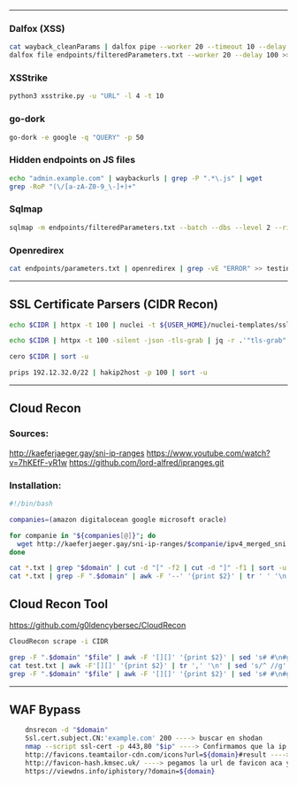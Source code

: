-- - 
### Dalfox (XSS)
```bash
cat wayback_cleanParams | dalfox pipe --worker 20 --timeout 10 --delay 100
dalfox file endpoints/filteredParameters.txt --worker 20 --delay 100 >> testing/xss_results.txt 2> testing/dalfox_errors.log
```

### XSStrike
```bash
python3 xsstrike.py -u "URL" -l 4 -t 10
```

### go-dork 
```bash
go-dork -e google -q "QUERY" -p 50
```

### Hidden endpoints on JS files

``` bash
echo "admin.example.com" | waybackurls | grep -P ".*\.js" | wget
grep -RoP "(\/[a-zA-Z0-9_\-]+)+"
```

### Sqlmap
```bash
sqlmap -m endpoints/filteredParameters.txt --batch --dbs --level 2 --risk 2 --timeout 10 --tamper="space2comment,between,randomcase" > testing/sqli_results.txt
```

### Openredirex
```bash
cat endpoints/parameters.txt | openredirex | grep -vE "ERROR" >> testing/openRedirect_results.txt
```

---
## SSL Certificate Parsers (CIDR Recon)

```bash
echo $CIDR | httpx -t 100 | nuclei -t ${USER_HOME}/nuclei-templates/ssl/ssl-dns-names.yaml | cut -d " " -f7|cut -d "]" - f1 | sed 's/[//' | sed 's/,/\n/g'| sort -u 
```

```bash
echo $CIDR | httpx -t 100 -silent -json -tls-grab | jq -r .'"tls-grab".dns_names[]' | sort -u 
```

```bash
cero $CIDR | sort -u 
```

```bash
prips 192.12.32.0/22 | hakip2host -p 100 | sort -u
```

--- 
## Cloud Recon 

### Sources: 
http://kaeferjaeger.gay/sni-ip-ranges
https://www.youtube.com/watch?v=7hKEfF-yR1w
https://github.com/lord-alfred/ipranges.git

### Installation: 

```bash
#!/bin/bash

companies=(amazon digitalocean google microsoft oracle)

for companie in "${companies[@]}"; do
  wget http://kaeferjaeger.gay/sni-ip-ranges/$companie/ipv4_merged_sni.txt -O ipv4_${companie}_merged_sni.txt
done

cat *.txt | grep "$domain" | cut -d "[" -f2 | cut -d "]" -f1 | sort -u | grep "$domain"
cat *.txt | grep -F ".$domain" | awk -F '--' '{print $2}' | tr ' ' '\n' | tr '[' ' ' | sed 's/ //' | sed 's/\]//' | grep -F ".$domain" | sort -u
```

## Cloud Recon Tool
https://github.com/g0ldencybersec/CloudRecon

```bash 
CloudRecon scrape -i CIDR 

grep -F ".$domain" "$file" | awk -F '[][]' '{print $2}' | sed 's# #\n#g' | grep ".$domain" | sort -fu | cut -d ',' -f1 | sort -u
cat test.txt | awk -F'[][]' '{print $2}' | tr ',' '\n' | sed 's/^ //g' | sort -u ----> encuentra todos los dominios
grep -F ".$domain" "$file" | awk -F '[][]' '{print $2}' | sed 's# #\n#g' | sort -fu | cut -d ',' -f1 | sort -u

```
----
## WAF Bypass

```bash 
	dnsrecon -d "$domain"
	Ssl.cert.subject.CN:'example.com' 200 ----> buscar en shodan
	nmap --script ssl-cert -p 443,80 "$ip" ----> Confirmamos que la ip apunta al nombre de dominio correspondiente sin el waf de por medio
	http://favicons.teamtailor-cdn.com/icons?url=${domain}#result ----> sacamos la url con el favicon
	http://favicon-hash.kmsec.uk/ ----> pegamos la url de favicon aca y obtenemos el hash para luego buscarlo en shodan o censys con el dork correspondiente
	https://viewdns.info/iphistory/?domain=${domain}
	
```